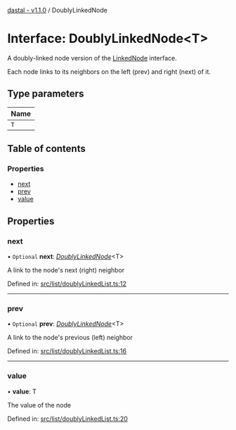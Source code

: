 [dastal - v1.1.0](../README.md) / DoublyLinkedNode

# Interface: DoublyLinkedNode<T\>

A doubly-linked node version of the [LinkedNode](linkednode.md) interface.

Each node links to its neighbors on the left (prev) and right (next) of it.

## Type parameters

| Name |
| :------ |
| `T` |

## Table of contents

### Properties

- [next](doublylinkednode.md#next)
- [prev](doublylinkednode.md#prev)
- [value](doublylinkednode.md#value)

## Properties

### next

• `Optional` **next**: [*DoublyLinkedNode*](doublylinkednode.md)<T\>

A link to the node's next (right) neighbor

Defined in: [src/list/doublyLinkedList.ts:12](https://github.com/havelessbemore/dastal/blob/f1eca00/src/list/doublyLinkedList.ts#L12)

___

### prev

• `Optional` **prev**: [*DoublyLinkedNode*](doublylinkednode.md)<T\>

A link to the node's previous (left) neighbor

Defined in: [src/list/doublyLinkedList.ts:16](https://github.com/havelessbemore/dastal/blob/f1eca00/src/list/doublyLinkedList.ts#L16)

___

### value

• **value**: T

The value of the node

Defined in: [src/list/doublyLinkedList.ts:20](https://github.com/havelessbemore/dastal/blob/f1eca00/src/list/doublyLinkedList.ts#L20)
